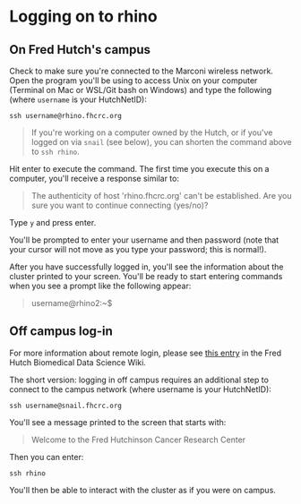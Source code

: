 # Logging on to rhino

## On Fred Hutch's campus

Check to make sure you're connected to the Marconi wireless network. Open the program you'll be using to access Unix on your computer (Terminal on Mac or WSL/Git bash on Windows) and type the following (where `username` is your HutchNetID):

    ssh username@rhino.fhcrc.org

> If you're working on a computer owned by the Hutch,
> or if you've logged on via `snail` (see below),
> you can shorten the command above to `ssh rhino`.

Hit enter to execute the command. The first time you execute this on a computer, you'll receive a response similar to:

> The authenticity of host 'rhino.fhcrc.org' can't be established.
> Are you sure you want to continue connecting (yes/no)?

Type `y` and press enter.

You'll be prompted to enter your username and then password (note that your cursor will not move as you type your password; this is normal!).

After you have successfully logged in, you'll see the information about the cluster printed to your screen. You'll be ready to start entering commands when you see a prompt like the following appear:

> username@rhino2:~$


## Off campus log-in

For more information about remote login, please see [this entry](https://sciwiki.fredhutch.org/scicomputing/access_methods/#access-via-a-remote-location) in the Fred Hutch Biomedical Data Science Wiki.

The short version: logging in off campus requires an additional step to connect to the campus network (where username is your HutchNetID):

    ssh username@snail.fhcrc.org

You'll see a message printed to the screen that starts with:

>  Welcome to the Fred Hutchinson Cancer Research Center

Then you can enter:

    ssh rhino

You'll then be able to interact with the cluster as if you were on campus.
